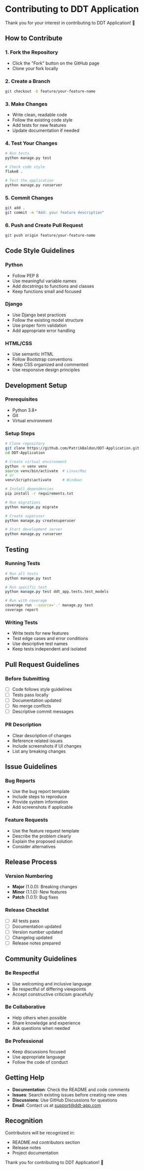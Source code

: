 # Contributing to DDT Application

Thank you for your interest in contributing to DDT Application! 🎉

## How to Contribute

### 1. Fork the Repository
- Click the "Fork" button on the GitHub page
- Clone your fork locally

### 2. Create a Branch
```bash
git checkout -b feature/your-feature-name
```

### 3. Make Changes
- Write clean, readable code
- Follow the existing code style
- Add tests for new features
- Update documentation if needed

### 4. Test Your Changes
```bash
# Run tests
python manage.py test

# Check code style
flake8 .

# Test the application
python manage.py runserver
```

### 5. Commit Changes
```bash
git add .
git commit -m "Add: your feature description"
```

### 6. Push and Create Pull Request
```bash
git push origin feature/your-feature-name
```

## Code Style Guidelines

### Python
- Follow PEP 8
- Use meaningful variable names
- Add docstrings to functions and classes
- Keep functions small and focused

### Django
- Use Django best practices
- Follow the existing model structure
- Use proper form validation
- Add appropriate error handling

### HTML/CSS
- Use semantic HTML
- Follow Bootstrap conventions
- Keep CSS organized and commented
- Use responsive design principles

## Development Setup

### Prerequisites
- Python 3.8+
- Git
- Virtual environment

### Setup Steps
```bash
# Clone repository
git clone https://github.com/PatrikBaldon/DDT-Application.git
cd DDT-Application

# Create virtual environment
python -m venv venv
source venv/bin/activate  # Linux/Mac
# or
venv\Scripts\activate     # Windows

# Install dependencies
pip install -r requirements.txt

# Run migrations
python manage.py migrate

# Create superuser
python manage.py createsuperuser

# Start development server
python manage.py runserver
```

## Testing

### Running Tests
```bash
# Run all tests
python manage.py test

# Run specific test
python manage.py test ddt_app.tests.test_models

# Run with coverage
coverage run --source='.' manage.py test
coverage report
```

### Writing Tests
- Write tests for new features
- Test edge cases and error conditions
- Use descriptive test names
- Keep tests independent and isolated

## Pull Request Guidelines

### Before Submitting
- [ ] Code follows style guidelines
- [ ] Tests pass locally
- [ ] Documentation updated
- [ ] No merge conflicts
- [ ] Descriptive commit messages

### PR Description
- Clear description of changes
- Reference related issues
- Include screenshots if UI changes
- List any breaking changes

## Issue Guidelines

### Bug Reports
- Use the bug report template
- Include steps to reproduce
- Provide system information
- Add screenshots if applicable

### Feature Requests
- Use the feature request template
- Describe the problem clearly
- Explain the proposed solution
- Consider alternatives

## Release Process

### Version Numbering
- **Major** (1.0.0): Breaking changes
- **Minor** (1.1.0): New features
- **Patch** (1.0.1): Bug fixes

### Release Checklist
- [ ] All tests pass
- [ ] Documentation updated
- [ ] Version number updated
- [ ] Changelog updated
- [ ] Release notes prepared

## Community Guidelines

### Be Respectful
- Use welcoming and inclusive language
- Be respectful of differing viewpoints
- Accept constructive criticism gracefully

### Be Collaborative
- Help others when possible
- Share knowledge and experience
- Ask questions when needed

### Be Professional
- Keep discussions focused
- Use appropriate language
- Follow the code of conduct

## Getting Help

- **Documentation**: Check the README and code comments
- **Issues**: Search existing issues before creating new ones
- **Discussions**: Use GitHub Discussions for questions
- **Email**: Contact us at support@ddt-app.com

## Recognition

Contributors will be recognized in:
- README.md contributors section
- Release notes
- Project documentation

Thank you for contributing to DDT Application! 🌱